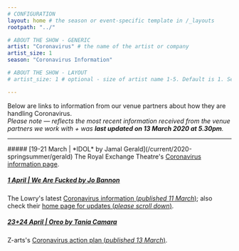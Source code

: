 ```yaml
---
# CONFIGURATION
layout: home # the season or event-specific template in /_layouts
rootpath: "../"

# ABOUT THE SHOW - GENERIC
artist: "Coronavirus" # the name of the artist or company
artist_size: 1
season: "Coronavirus Information"

# ABOUT THE SHOW - LAYOUT
# artist_size: 1 # optional - size of artist name 1-5. Default is 1. Set longer names to lower values

---
```

Below are links to information from our venue partners about how they are handling Coronavirus.<br>*Please note — reflects the most recent information received from the venue partners we work with + was **last updated on 13 March 2020 at 5.30pm**.*         
<hr>          
##### [19-21 March | *IDOL* by Jamal Gerald](/current/2020-springsummer/gerald)        
The Royal Exchange Theatre's <a href="http://www.royalexchange.co.uk/coronavirus" target="_blank">Coronavirus information page</a>.          
        
##### [1 April | *We Are Fucked* by Jo Bannon](/current/2020-springsummer/bannon)       
The Lowry's latest <a href="http://s3-eu-west-2.amazonaws.com/the-lowry-site/uploads/2020/03/11222456/The-Lowry-Coronavirus-Action-Plan-11.03.pdf" target="_blank">Coronavirus information (*published 11 March*)</a>; also check their <a href="http://thelowry.com/" target="_blank">home page for updates (*please scroll down*)</a>.

##### [23+24 April | *Oreo* by Tania Camara](/current/2020-springsummer/camara)       
Z-arts's <a href="http://www.z-arts.org/coronavirus-action-plan-13-03-2020" target="_blank">Coronavirus action plan (*published 13 March*)</a>.
